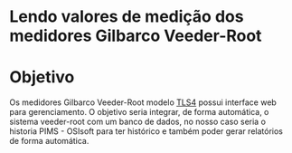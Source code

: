 # Lendo valores de medição dos medidores Gilbarco Veeder-Root

# Objetivo

Os medidores Gilbarco Veeder-Root modelo [TLS4](https://www.gilbarco.com/br/produtos/medicao-e-monitoramento/tls4) possui interface web para gerenciamento.
O objetivo seria integrar, de forma automática, o sistema veeder-root com um banco de dados, no nosso caso seria o historia PIMS - OSIsoft para ter histórico e também poder gerar relatórios de forma automática.


 
